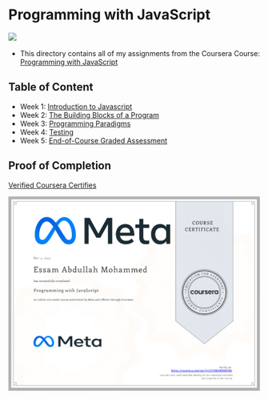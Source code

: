 # Programming with JavaScript

<img src="../logo.avif">

- This directory contains all of my assignments from the Coursera Course: [Programming with JavaScript](https://www.coursera.org/specializations/meta-react-native)

## Table of Content

  - Week 1: [Introduction to Javascript]()
  - Week 2: [The Building Blocks of a Program]()
  - Week 3: [Programming Paradigms]()
  - Week 4: [Testing]()
  - Week 5: [End-of-Course Graded Assessment]()

## Proof of Completion

<a href="https://www.coursera.org/account/accomplishments/verify/ZYY8B5WRWQRA"> Verified Coursera Certifies</a>

<img src="./certificate.png" alt="certificate">
